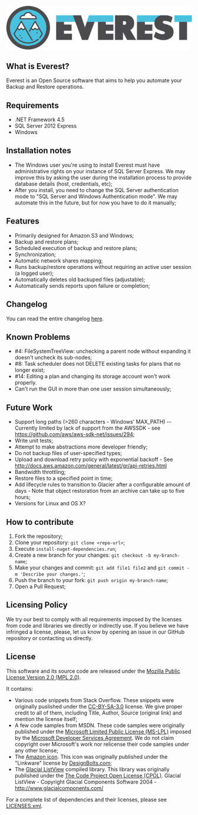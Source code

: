 ![everest logo](everest-logo-small.png)

## What is Everest?

Everest is an Open Source software that aims to help you automate your Backup and Restore operations.

## Requirements

- .NET Framework 4.5
- SQL Server 2012 Express
- Windows

## Installation notes

- The Windows user you're using to install Everest must have administrative rights on your instance of SQL Server Express. We may improve this by asking the user during the installation process to provide database details (host, credentials, etc);
- After you install, you need to change the SQL Server authentication mode to "SQL Server and Windows Authentication mode". We may automate this in the future, but for now you have to do it manually;

## Features

- Primarily designed for Amazon S3 and Windows;
- Backup and restore plans;
- Scheduled execution of backup and restore plans;
- Synchronization;
- Automatic network shares mapping;
- Runs backup/restore operations without requiring an active user session (a logged user);
- Automatically deletes old backuped files (adjustable);
- Automatically sends reports upon failure or completion;

## Changelog

You can read the entire changelog [here](CHANGELOG.md).

## Known Problems

- \#4: FileSystemTreeView: unchecking a parent node without expanding it doesn't uncheck its sub-nodes;
- \#8: Task scheduler does not DELETE existing tasks for plans that no longer exist;
- \#14: Editing a plan and changing its storage account won't work properly.
- Can't run the GUI in more than one user session simultaneously;

## Future Work

- Support long paths (>260 characters - Windows' MAX_PATH) -- Currently limited by lack of support from the AWSSDK - see https://github.com/aws/aws-sdk-net/issues/294;
- Write unit tests;
- Attempt to make abstractions more developer friendly;
- Do not backup files of user-specified types;
- Upload and download retry policy with exponential backoff - See http://docs.aws.amazon.com/general/latest/gr/api-retries.html
- Bandwidth throttling;
- Restore files to a specified point in time;
- Add lifecycle rules to transition to Glacier after a configurable amount of days - Note that object restoration from an archive can take up to five hours;
- Versions for Linux and OS X?

## How to contribute

1. Fork the repository;
2. Clone your repository: `git clone <repo-url>`;
3. Execute `install-nuget-dependencies.run`;
4. Create a new branch for your changes: `git checkout -b my-branch-name`;
5. Make your changes and commit: `git add file1 file2` and `git commit -m 'Describe your changes.'`;
6. Push the branch to your fork: `git push origin my-branch-name`;
7. Open a Pull Request;

## Licensing Policy

We try our best to comply with all requirements imposed by the licenses from code and libraries we directly or indirectly use.
If you believe we have infringed a license, please, let us know by opening an issue in our GitHub repository or contacting us directly.

## License

This software and its source code are released under the [Mozilla Public License Version 2.0 (MPL 2.0)](https://www.mozilla.org/en-US/MPL/2.0/).

It contains:
- Various code snippets from Stack Overflow. These snippets were originally puslished under the [CC-BY-SA-3.0](https://creativecommons.org/licenses/by-sa/3.0/) license.
  We give proper credit to all of them, including Title, Author, Source (original link) and mention the license itself;
- A few code samples from MSDN. These code samples were originally published under the [Microsoft Limited Public License (MS-LPL)](http://clrinterop.codeplex.com/license) imposed by the [Microsoft Developer Services Agreement](https://msdn.microsoft.com/en-us/cc300389.aspx#D). We do not claim copyright over Microsoft's work nor relicense their code samples under any other license;
- The [Amazon icon](http://www.iconarchive.com/show/cute-social-2014-icons-by-designbolts/Amazon-icon.html). This icon was originally published under the "Linkware" license by [DesignBolts.com](http://www.designbolts.com);
- The [Glacial ListView](http://www.codeproject.com/Articles/4012/C-List-View-v) compiled library. This library was originally published under the [The Code Project Open License (CPOL)](http://www.codeproject.com/info/cpol10.aspx).
  Glacial ListView - Copyright Glacial Components Software 2004 - http://www.glacialcomponents.com/

For a complete list of dependencies and their licenses, please see [LICENSES.xml](LICENSES.xml).
